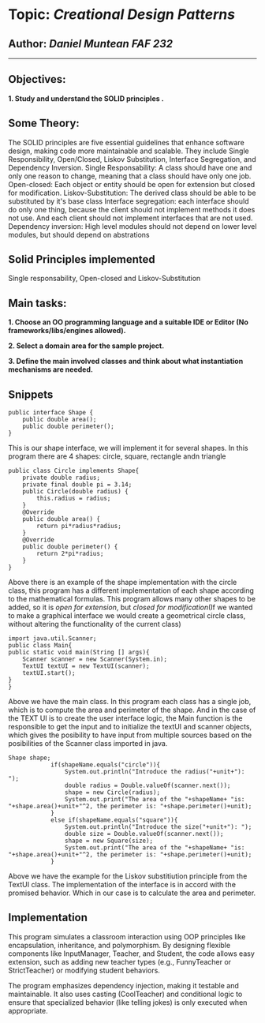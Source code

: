 # Topic: *Creational Design Patterns*
## Author: *Daniel Muntean* *FAF 232*
------
## Objectives:
__1. Study and understand the SOLID principles .__

## Some Theory:
The SOLID principles are five essential guidelines that enhance software design, making code more maintainable and scalable. They include Single Responsibility, Open/Closed, Liskov Substitution, Interface Segregation, and Dependency Inversion. 
Single Responsability: A class should have one and only one reason to change, meaning that a class should have only one job.
Open-closed: Each object or entity should be open for extension but closed for modification.
Liskov-Substitution: The derived class should be able to be substituted by it's base class
Interface segregation: each interface should do only one thing, because the client should not implement methods it does not use. And each client should not implement interfaces that are not used.
Dependency inversion: High level modules should not depend on lower level modules, but should depend on abstrations


## Solid Principles implemented
Single responsability, Open-closed and Liskov-Substitution 

## Main tasks:
__1. Choose an OO programming language and a suitable IDE or Editor (No frameworks/libs/engines allowed).__

__2. Select a domain area for the sample project.__

__3. Define the main involved classes and think about what instantiation mechanisms are needed.__

## Snippets
```
public interface Shape {
    public double area();
    public double perimeter();
}
```
This is our shape interface, we will implement it for several shapes. In this program there are 4 shapes: circle, square, rectangle andn triangle
```
public class Circle implements Shape{
    private double radius;
    private final double pi = 3.14;
    public Circle(double radius) {
        this.radius = radius;
    }
    @Override
    public double area() {
        return pi*radius*radius;
    }
    @Override
    public double perimeter() {
        return 2*pi*radius;
    }
}

```
Above there is an example of the shape implementation with the circle class, this program has a different implementation of each shape according to the mathematical formulas. This program allows many other shapes to be added, so it is *open for extension*, but *closed for modification*(If we wanted to make a graphical interface we would create a geometrical circle class, without altering the functionality of the current class) 
```
import java.util.Scanner;
public class Main{
public static void main(String [] args){
    Scanner scanner = new Scanner(System.in);
    TextUI textUI = new TextUI(scanner);
    textUI.start();
}
}
```
Above we have the main class. In this program each class has a single job, which is to compute the area and perimeter of the shape. And in the case of the TEXT UI is to create the user interface logic, the Main function is the responsible to get the input and to initialize the textUI and scanner objects, which gives the posibility to have input from multiple sources based on the posibilities of the Scanner class imported in java. 
```
Shape shape;
            if(shapeName.equals("circle")){
                System.out.println("Introduce the radius("+unit+"): ");
                double radius = Double.valueOf(scanner.next());
                shape = new Circle(radius);
                System.out.print("The area of the "+shapeName+ "is: "+shape.area()+unit+"^2, the perimeter is: "+shape.perimeter()+unit);
            }
            else if(shapeName.equals("square")){
                System.out.println("Introduce the size("+unit+"): ");
                double size = Double.valueOf(scanner.next());
                shape = new Square(size);
                System.out.print("The area of the "+shapeName+ "is: "+shape.area()+unit+"^2, the perimeter is: "+shape.perimeter()+unit);
            }
```
Above we have the example for the Liskov substitiution principle from the TextUI class. The implementation of the interface is in accord with the promised behavior. Which in our case is to calculate the area and perimeter.


## Implementation
This program simulates a classroom interaction using OOP principles like encapsulation, inheritance, and polymorphism. By designing flexible components like InputManager, Teacher, and Student, the code allows easy extension, such as adding new teacher types (e.g., FunnyTeacher or StrictTeacher) or modifying student behaviors.

The program emphasizes dependency injection, making it testable and maintainable. It also uses casting (CoolTeacher) and conditional logic to ensure that specialized behavior (like telling jokes) is only executed when appropriate. 


